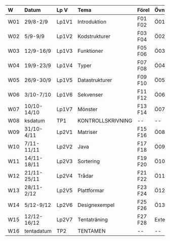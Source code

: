 | W   | Datum       | Lp V  | Tema              | Förel   | Övn     | Lab       |
|:----|:------------|:------|:------------------|:--------|:--------|:----------|
| W01 | 29/8-2/9    | Lp1V1 | Introduktion      | F01 F02 | Ö01     | Lab01     |
| W02 | 5/9-9/9     | Lp1V2 | Kodstrukturer     | F03 F04 | Ö02     | --        |
| W03 | 12/9-16/9   | Lp1V3 | Funktioner        | F05 F06 | Ö03     | Lab02     |
| W04 | 19/9-23/9   | Lp1V4 | Typer             | F07 F08 | Ö04     | Lab03     |
| W05 | 26/9-30/9   | Lp1V5 | Datastrukturer    | F09 F10 | Ö05     | Lab04     |
| W06 | 3/10-7/10   | Lp1V6 | Sekvenser         | F11 F12 | Ö06     | Lab05     |
| W07 | 10/10-14/10 | Lp1V7 | Mönster           | F13 F14 | Ö07     | Lab06     |
| W08 | ksdatum     | TP1   | KONTROLLSKRIVNING | --      | --      | --        |
| W09 | 31/10-4/11  | Lp2V1 | Matriser          | F15 F16 | Ö08     | Lab07     |
| W10 | 7/11-11/11  | Lp2V2 | Java              | F17 F18 | Ö09     | Lab08     |
| W11 | 14/11-18/11 | Lp2V3 | Sortering         | F19 F20 | Ö10     | Lab09     |
| W12 | 21/11-25/11 | Lp2V4 | Trådar            | F21 F22 | Ö11     | Lab10     |
| W13 | 28/11-2/12  | Lp2V5 | Plattformar       | F23 F24 | Ö12     | Lab11     |
| W14 | 5/12-9/12   | Lp2V6 | Designexempel     | F25 F26 | Ö13     | Inl.Uppg. |
| W15 | 12/12-16/12 | Lp2V7 | Tentaträning      | F27 F28 | Extenta | --        |
| W16 | tentadatum  | TP2   | TENTAMEN          | --      | --      | --        |
